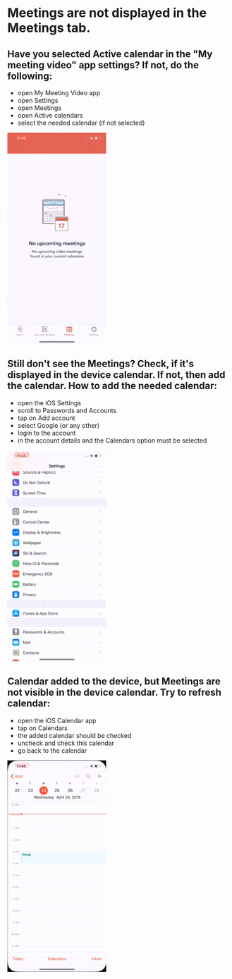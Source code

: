 # Meetings are not displayed in the Meetings tab.

## Have you selected Active calendar in the "My meeting video" app settings? If not, do the following: 
* open My Meeting Video app
* open Settings
* open Meetings
* open Active calendars
* select the needed calendar (if not selected)

![gif](IMG_0026.gif)


## Still don't see the Meetings? Check, if it's displayed in the device calendar. If not, then add the calendar. How to add the needed calendar: 
* open the iOS Settings
* scroll to Passwords and Accounts
* tap on Add account
* select Google (or any other)
* login to the account 
* in the account details and the Calendars option must be selected

![gif](IMG_0024.gif)


## Calendar added to the device, but Meetings are not visible in the device calendar. Try to refresh calendar:
* open the iOS Calendar app
* tap on Calendars
* the added calendar should be checked
* uncheck and check this calendar 
* go back to the calendar

![gif](IMG_0027.gif)


